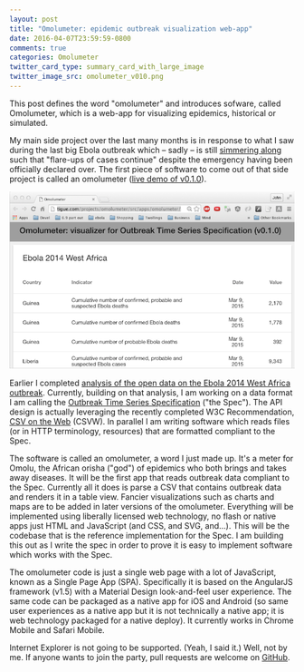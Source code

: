 ```yaml
---
layout: post
title: "Omolumeter: epidemic outbreak visualization web-app"
date: 2016-04-07T23:59:59-0800
comments: true
categories: Omolumeter
twitter_card_type: summary_card_with_large_image
twitter_image_src: omolumeter_v010.png
---
```

This post defines the word "omolumeter" and introduces sofware, called Omolumeter, which is a web-app for visualizing epidemics, historical or simulated.

My main side project over the last many months is in response to what I saw during the last big Ebola outbreak which – sadly – is still [simmering along](http://www.nytimes.com/2016/03/30/health/emergency-over-ebola-has-ended-who-says.html?_r=1) such that "flare-ups of cases continue" despite the emergency having been officially declared over.
The first piece of software to come out of that side project is called an omolumeter ([live demo of v0.1.0](http://tigue.com/projects/omolumeter/src/apps/omolumeter/)).

<a title='Omolumeter v0.1.0' href='http://tigue.com/projects/omolumeter/src/apps/omolumeter/'><img src='omolumeter_v010.png' class='center' alt='Omolumeter v0.1.0' /></a>

Earlier I completed [analysis of the open data on the Ebola 2014 West Africa outbreak](http://tigue.com/by-time/2014/12/28/ebola-open-data-analysis-completed/).
Currently, building on that analysis, I am working on a data format I am calling the [Outbreak Time Series Specification](https://github.com/JohnTigue/outbreak_time_series/wiki/Outbreak-Time-Series-Specification-Overview) ("the Spec").
The API design is actually leveraging the recently completed W3C Recommendation, [CSV on the Web](https://www.w3.org/2013/csvw/wiki/Main_Page) (CSVW).
In parallel I am writing software which reads files (or in HTTP terminology, resources) that are formatted compliant to the Spec.

The software is called an omolumeter, a word I just made up.
It's a meter for Omolu, the African orisha ("god") of epidemics who both brings and takes away diseases.
It will be the first app that reads outbreak data compliant to the Spec.
Currently all it does is parse a CSV that contains outbreak data and renders it in a table view.
Fancier visualizations such as charts and maps are to be added in later versions of the omolumeter.
Everything will be implemented using liberally licensed web technology, no flash or native apps just HTML and JavaScript (and CSS, and SVG, and...).
This will be the codebase that is the reference implementation for the Spec.
I am building this out as I write the spec in order to prove it is easy to implement software which works with the Spec.

The omolumeter code is just a single web page with a lot of JavaScript, known as a Single Page App (SPA).
Specifically it is based on the AngularJS framework (v1.5) with a Material Design look-and-feel user experience.
The same code can be packaged as a native app for iOS and Android (so same user experiences as a native app but it is not technically a native app; it is web technology packaged for a native deploy).
It currently works in Chrome Mobile and Safari Mobile.

Internet Explorer is not going to be supported. (Yeah, I said it.) Well, not by me.
If anyone wants to join the party, pull requests are welcome on [GitHub](https://github.com/JohnTigue/outbreak_time_series).
